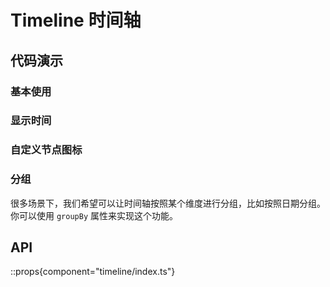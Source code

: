 # Timeline 时间轴

## 代码演示

### 基本使用

<demo react="components/timeline/demo/base.tsx" />

### 显示时间

<demo react="components/timeline/demo/time.tsx" />

### 自定义节点图标

<demo react="components/timeline/demo/dot.tsx" />

### 分组

很多场景下，我们希望可以让时间轴按照某个维度进行分组，比如按照日期分组。你可以使用 `groupBy` 属性来实现这个功能。

<demo react="components/timeline/demo/group.tsx" />

## API

::props{component="timeline/index.ts"}
